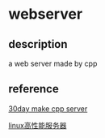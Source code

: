# webserver
## description
   a web server made by cpp

## reference
   [30day make cpp server](https://github.com/yuesong-feng/30dayMakeCppServer) 
  
   [linux高性能服务器](https://dark-wind.github.io/books/Linux%E9%AB%98%E6%80%A7%E8%83%BD%E6%9C%8D%E5%8A%A1%E5%99%A8%E7%BC%96%E7%A8%8B.pdf)
